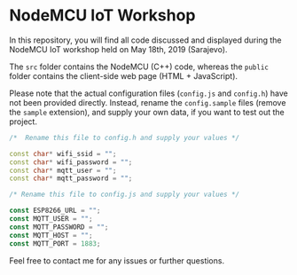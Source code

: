 # NodeMCU IoT Workshop

In this repository, you will find all code discussed and displayed during the NodeMCU IoT workshop held on May 18th, 2019 (Sarajevo).

The `src` folder contains the NodeMCU (C++) code, whereas the `public` folder contains the client-side web page (HTML + JavaScript).

Please note that the actual configuration files (`config.js` and `config.h`) have not been provided directly. Instead, rename the `config.sample` files (remove the `sample` extension), and supply your own data, if you want to test out the project.

```cpp
/*  Rename this file to config.h and supply your values */

const char* wifi_ssid = "";
const char* wifi_password = "";
const char* mqtt_user = "";
const char* mqtt_password = "";
```

```js
/* Rename this file to config.js and supply your values */

const ESP8266_URL = "";
const MQTT_USER = "";
const MQTT_PASSWORD = "";
const MQTT_HOST = "";
const MQTT_PORT = 1883;
```

Feel free to contact me for any issues or further questions.